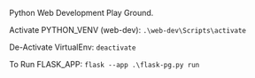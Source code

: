 Python Web Development Play Ground.

Activate PYTHON_VENV (web-dev):
`.\web-dev\Scripts\activate`

De-Activate VirtualEnv:
`deactivate`

To Run FLASK_APP:
`flask --app .\flask-pg.py run`
